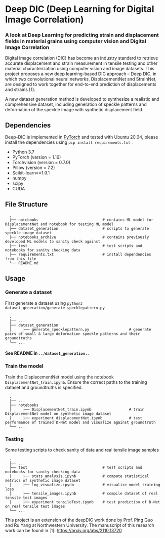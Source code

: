 # Deep DIC (Deep Learning for Digital Image Correlation)
### A look at Deep Learning for predicting strain and displacement fields in material grains using computer vision and Digital Image Correlation

Digital image correlation (DIC) has become an industry standard to retrieve accurate displacement and strain measurement in tensile testing and other material characterization using computer vision and image datasets. This project proposes a new deep learning-based DIC approach – Deep DIC, in which two convolutional neural networks, DisplacementNet and StrainNet, are designed to work together for end-to-end prediction of displacements and strains [1]. 

A new dataset generation method is developed to synthesize a realistic and comprehensive dataset, including generation of speckle patterns and deformation of the speckle image with synthetic displacement field. 


## Dependencies
Deep-DIC is implemented in [PyTorch](https://pytorch.org/) and tested with Ubuntu 20.04, please install the dependencies using `pip install requirements.txt` . 

- Python 3.7 
- PyTorch (version = 1.16)
- Torchvision (version = 0.7.0)
- Pillow (version = 7.2)
- Scikit-learn==1.0.1
- numpy
- scipy
- CUDA


## File Structure
      .
      ├── notebooks                             # contains ML model for DisplacementNet and notebook for testing ML model
      ├── dataset_generation                    # scripts to generate speckle image dataset
      ├── notebooks_archive                     # contains previously developed ML models to sanity check against
      ├── test                                  # test scripts and notebooks for sanity checking data
      ├── requirements.txt                      # install dependencies from this file
      └── README.md



## Usage

### Generate a dataset
First generate a dataset using `python3 dataset_generation/generate_specklepattern.py`

      .
      ├── ...
      ├── dataset_generation                             
      │     ├── generate_specklepattern.py                  # generate pairs of small & large deformation speckle patterns and their groundtruths
      └── ...


#### See README in `../dataset_generation` ..


### Train the model
Train the DisplacementNet model using the notebook `DisplacementNet_train.ipynb`. Ensure the correct paths to the training dataset and groundtruths is specified.

      .
      ├── ...
      ├── notebooks                             
      │     ├── DisplacementNet_train.ipynb                 # train DisplacementNet model on synthetic image dataset
      │     ├── experiment_displacementNet.ipynb            # test performance of trained D-Net model and visualize against groundtruth
      └── ...

### Testing
Some testing scripts to check sanity of data and real tensile image samples

      .
      ├── ...
      ├── test                                  # test scripts and notebooks for sanity checking data
      │     ├── stats_analysis.ipynb            # compute statistical metrics of synthetic image dataset
      │     ├── log_visualize.ipynb             # visualize model training loss
      │     ├── tensile_images.ipynb            # compile dataset of real tensile test images
      │     ├── experiment_tensileTest.ipynb    # test prediction of D-Net on real tensile test images
      └── ...



This project is an extension of the deepDIC work done by Prof. Ping Guo and Ru Yang at Northwestern University.
The manuscript of this research work can be found in [1]: https://arxiv.org/abs/2110.13720
